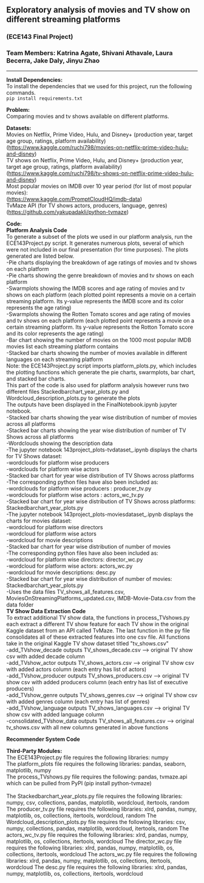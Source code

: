 ## Exploratory analysis of movies and TV show on different streaming platforms

### (ECE143 Final Project)
### Team Members: Katrina Agate, Shivani Athavale, Laura Becerra, Jake Daly, Jinyu Zhao

---
**Install Dependencies:**<br>
To install the dependencies that we used for this project, run the following commands. <br>
`pip install requirements.txt`

**Problem:** <br>
Comparing movies and tv shows available on different platforms. <br>

**Datasets:** <br>
Movies on Netflix, Prime Video, Hulu, and Disney+ (production year, target age group, ratings, platform availability) <br>
(https://www.kaggle.com/ruchi798/movies-on-netflix-prime-video-hulu-and-disney) <br>
TV shows on Netflix, Prime Video, Hulu, and Disney+ (production year, target age group, ratings, platform availability)  <br>
(https://www.kaggle.com/ruchi798/tv-shows-on-netflix-prime-video-hulu-and-disney) <br>
Most popular movies on IMDB over 10 year period (for list of most popular movies): <br>
(https://www.kaggle.com/PromptCloudHQ/imdb-data) <br>
TvMaze API (for TV shows actors, producers, language, genres) <br>
(https://github.com/yakupadakli/python-tvmaze) <br>

**Code:** <br>
**Platform Analysis Code** <br>
To generate a subset of the plots we used in our platform analysis, run the ECE143Project.py script.  It generates numerous plots, several of which were not included in our final presentation (for time purposes). The plots generated are listed below. <br>
-Pie charts displaying the breakdown of age ratings of movies and tv shows on each platform <br>
-Pie charts showing the genre breakdown of movies and tv shows on each platform <br>
-Swarmplots showing the IMDB scores and age rating of movies and tv shows on each platform (each plotted point represents a movie on a certain streaming platform. Its y-value represents the IMDB score and its color represents the age rating) <br>
-Swarmplots showing the Rotten Tomato scores and age rating of movies and tv shows on each platform (each plotted point represents a movie on a certain streaming platform. Its y-value represents the Rotton Tomato score and its color represents the age rating) <br>
-Bar chart showing the number of movies on the 1000 most popular IMDB movies list each streaming platform contains <br>
-Stacked bar charts showing the number of movies available in different languages on each streaming platform <br>
Note: the ECE143Project.py script imports platform_plots.py, which includes the plotting functions which generate the pie charts, swarmplots, bar chart, and stacked bar charts. <br>
This part of the code is also used for platform analysis however runs two different files Stackedbarchart_year_plots.py and Wordcloud_description_plots.py to generate the plots<br>
The outputs have been displayed in the FinalNotebook.ipynb jupyter notebook.<br>
-Stacked bar charts showing the year wise distribution of number of movies across all platforms<br>
-Stacked bar charts showing the year wise distribution of number of TV Shows across all platforms<br>
-Wordclouds showing the description data<br>
-The jupyter notebook 143project_plots-tvdataset_.ipynb displays the charts for TV Shows dataset:<br>
-wordclouds for platform wise producers<br>
-wordclouds for platform wise actors<br>
-Stacked bar chart for year wise distribution of TV Shows across platforms<br>
-The corresponding python files have also been included as:<br>
-wordclouds for platform wise producers : producer_tv.py<br>
-wordclouds for platform wise actors : actors_wc_tv.py  <br>
-Stacked bar chart for year wise distribution of TV Shows across platforms: Stackedbarchart_year_plots.py<br>
-The jupyter notebook 143project_plots-moviesdataset_.ipynb displays the charts for movies dataset:<br>
-wordcloud for platform wise directors<br>
-wordcloud for platform wise actors<br>
-wordcloud for movie descriptions<br>
-Stacked bar chart for year wise distribution of number of movies<br>
-The corresponding python files have also been included as:<br>
-wordcloud for platform wise directors: director_wc.py<br>
-wordcloud for platform wise actors: actors_wc.py <br>
-wordcloud for movie descriptions: desc.py<br>
-Stacked bar chart for year wise distribution of number of movies: Stackedbarchart_year_plots.py<br>
-Uses the data files TV_shows_all_features.csv, MoviesOnStreamingPlatforms_updated.csv, IMDB-Movie-Data.csv from the data folder<br>
**TV Show Data Extraction Code** <br>
To extract additional TV show data, the functions in process_TVshows.py each extract a different TV show feature for each TV show in the original Kaggle dataset from an API called TvMaze. The last function in the py file consolidates all of these extracted features into one csv file. All functions take in the original Kaggle TV show dataset titled "tv_shows.csv" <br>
-add_TVshow_decade outputs TV_shows_decade.csv --> original TV show csv with added decade column <br>
-add_TVshow_actor outputs TV_shows_actors.csv --> original TV show csv with added actors column (each entry has list of actors) <br>
-add_TVshow_producer outputs TV_shows_producers.csv --> original TV show csv with added producers column (each entry has list of executive producers) <br>
-add_TVshow_genre outputs TV_shows_genres.csv --> original TV show csv with added genres column (each entry has list of genres) <br>
-add_TVshow_language outputs TV_shows_languages.csv --> original TV show csv with added language column <br>
-consolidated_TVshow_data outputs TV_shows_all_features.csv --> original tv_shows.csv with all new columns generated in above functions <br>

**Recommender System Code** <br>

**Third-Party Modules:** <br>
The ECE143Project.py file requires the following libraries: numpy <br>
The platform_plots file requires the following libraries: pandas, seaborn, matplotlib, numpy <br>
The process_TVshows.py file requires the following: pandas, tvmaze.api which can be pulled from PyPI (pip install python-tvmaze) <br>   
The Stackedbarchart_year_plots.py file requires the following libraries: numpy, csv, collections, pandas, matplotlib, wordcloud, itertools, random
The producer_tv.py file requires the following libraries: xlrd, pandas, numpy, matplotlib, os, collections, itertools, wordcloud, random
The Wordcloud_description_plots.py file requires the following libraries: csv, numpy, collections, pandas, matplotlib, wordcloud, itertools, random
The actors_wc_tv.py file requires the following libraries: xlrd, pandas, numpy, matplotlib, os, collections, itertools, wordcloud
The director_wc.py file requires the following libraries: xlrd, pandas, numpy, matplotlib, os, collections, itertools, wordcloud
The actors_wc.py file requires the following libraries: xlrd, pandas, numpy, matplotlib, os, collections, itertools, wordcloud
The desc.py file requires the following libraries: xlrd, pandas, numpy, matplotlib, os, collections, itertools, wordcloud


